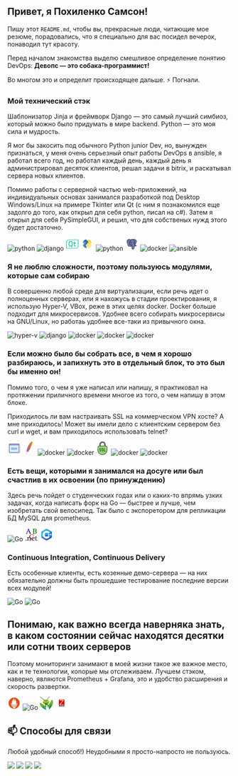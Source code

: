 ## Привет, я Похиленко Самсон!

Пишу этот `README.md`, чтобы вы, прекрасные люди, читающие мое резюме, порадовались, что я специально для вас посидел вечерок, понаводил тут красоту.

Перед началом знакомства выделю смешливое определение понятию DevOps: 
**Девопс — это собака-программист!** 

Во многом это и определит происходящее дальше. ⚡ Погнали. 

### Мой технический стэк
Шаблонизатор Jinja и фреймворк Django — это самый лучший симбиоз, который можно было придумать в мире backend. Python — это моя сила и мудрость.

Я мог бы закосить под обычного Python junior Dev, но, вынужден признаться, у меня очень серьезный опыт работы DevOps в ansible, я работал всего год, но работал каждый день, каждый день я администрировал десяток клиентов, решал задачи в bitrix, и раскатывал сервера новых клиентов.

Помимо работы с серверной частью web-приложений, на индивидуальных основах занимался разработкой под Desktop Windows/Linux на примере Tkinter или Qt (с ним я познакомился еще задолго до того, как открыл для себя python, писал на с#). Затем я открыл для себя PySimpleGUI, и решил, что для собственых нужд этого будет достаточно.
 <p>
 <img src="https://img.icons8.com/color/48/000000/python.png" alt="python" width="30" height="30" />
 <img src="https://img.icons8.com/color/48/000000/django.png" alt="django" width="30" height="30" />
 <img src="icons8-qt-50.png" alt="Qt" width="30" height="30" />
 <img src="PySimpleGUI.png" alt="Qt" width="30" height="30" />
 <img src="https://img.icons8.com/color/48/000000/mysql.png" alt="python" width="30" height="30" />
 <img src="icons8-postgresql-100.png" alt="python" width="30" height="30" />
 <img src="https://img.icons8.com/color/48/000000/docker.png" alt="docker" width="30" height="30" />
 <img src="https://img.icons8.com/color/48/000000/ansible.png" alt="ansible" width="30" height="30" /> 
 </p>


### Я не люблю сложности, поэтому пользуюсь модулями, которые сам собираю
 В совершенно любой среде для виртуализации, если речь идет о полноценных серверах, или я нахожусь в стадии проектирования, я использую Hyper-V, VBox, реже в этих целях docker. Docker больше подходит для микросервисов. Удобнее всего собирать микросервисы на GNU/Linux, но работаь удобнее все-таки из привычного окна.
 <p>
 <img src="https://img.icons8.com/color/48/000000/windows-10.png" alt="hyper-v" width="30" height="30" />
 <img src="https://img.icons8.com/color/48/000000/virtualbox.png" alt="django" width="30" height="30" />
 <img src="https://img.icons8.com/color/48/000000/docker.png" alt="docker" width="30" height="30" />
 <img src="https://img.icons8.com/color/48/000000/centos.png" alt="docker" width="30" height="30" />
 <img src="https://img.icons8.com/color/48/000000/ubuntu.png" alt="docker" width="30" height="30" />
 </p>
 
 
### Если можно было бы собрать все, в чем я хорошо разбираюсь, и запихнуть это в отдельный блок, то это был бы именно он!
Помимо того, о чем я уже написал или напишу, я практиковал на протяжении приличного времени многое из того, о чем напишу в этом блоке.

Приходилось ли вам настраивать SSL на коммерческом VPN хосте? А мне приходилось! Может вы имели дело с клиентским сервером без curl и wget, и вам приходилось использовать telnet?
<p>
 <img src="icons8-ssh-100.png" alt="hyper-v" width="30" height="30" />
 <img src="icons8-apache-a-free-and-open-source-cross-platform-web-server-software-48.png" alt="hyper-v" width="30" height="30" />
 <img src="https://img.icons8.com/color/48/000000/openvpn.png" alt="docker" width="30" height="30" />
 <img src="https://img.icons8.com/color/48/000000/nginx.png" alt="docker" width="30" height="30" />
 <img src="icons8-ssl-60.png" alt="hyper-v" width="30" height="30" />
 <img src="https://img.icons8.com/color/48/000000/console.png" alt="docker" width="30" height="30" />
 <img src="https://img.icons8.com/color/48/000000/git.png" alt="docker" width="30" height="30" />
 </p>
<p>
</p>


 
### Есть вещи, которыми я занимался на досуге или был счастлив в их освоении (по принуждению)
Здесь речь пойдет о студенческих годах или о каких-то впрямь узких задачах, когда написать форк на Go — быстрее и лучше, чем изобретать свой велосипед. Так было с экспоретором для репликации БД MySQL для prometheus.
<p>
 <img src="https://img.icons8.com/color/48/000000/golang.png" alt="Go" width="30" height="30" />
 <img src="paskal.abc.net.png" alt="Paskal" width="30" height="30" />
 <img src="icons8-c++-48.png" alt="c++" width="30" height="30" />
</p>


### Continuous Integration, Continuous Delivery
Есть особенные клиенты, есть козенные демо-сервера — на них обязательно должны быть прошедшие тестирование последние версии всех модулей!
<p>
 <img src="https://img.icons8.com/color/48/000000/jenkins.png" alt="Go" width="30" height="30" />
 <img src="https://img.icons8.com/color/48/000000/github.png" alt="Go" width="30" height="30" />
</p>


## Понимаю, как важно всегда наверняка знать, в каком состоянии сейчас находятся десятки или сотни твоих серверов
Поэтому мониторинги занимают в моей жизни такое же важное место, как и те технологии, коnорые мы отслеживаем. Лучшем стэком, наверно, являются Prometheus + Grafana, это и удобство расширения и скорость развертки.
<p>
<img src="icons8-prometheus-48.png" width="30" height="30" />
<img src="https://img.icons8.com/color/48/000000/grafana.png" alt="Go" width="30" height="30" />
<img src="msntis.png" alt="mantis" width="30" height="30" />
<img src="zabbix.png" alt="zabbix" width="30" height="30" />
</p>

 
## 📫 Способы для связи
Любой удобный способ!) Неудобными я просто-напросто не пользуюсь.
<p>
 <img src="https://img.shields.io/badge/%40sampoh__27-tg-blue" />
 <img src="https://img.shields.io/badge/s.pohilenko-vk-blue" />
 <img src="https://img.shields.io/badge/samsonpohilenko-gmail-yellowgreen" />
 <img src="https://img.shields.io/badge/Samson--P%234193-discord-purple" />
</p>
